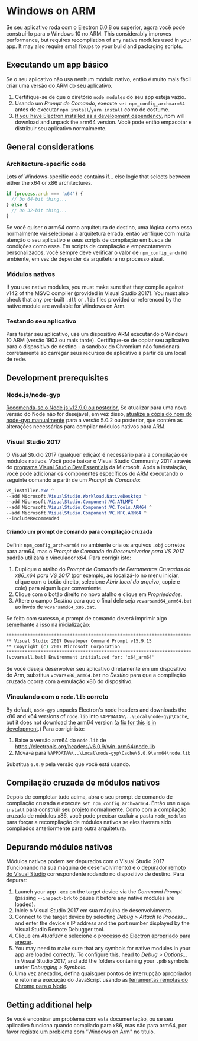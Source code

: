 # Windows on ARM

Se seu aplicativo roda com o Electron 6.0.8 ou superior, agora você pode construí-lo para o Windows 10 no ARM. This considerably improves performance, but requires recompilation of any native modules used in your app. It may also require small fixups to your build and packaging scripts.

## Executando um app básico

Se o seu aplicativo não usa nenhum módulo nativo, então é muito mais fácil criar uma versão do ARM do seu aplicativo.

1. Certifique-se de que o diretório `node_modules` do seu app esteja vazio.
2. Usando um _Prompt de Comando_, execute `set npm_config_arch=arm64` antes de executar `npm install`/`yarn install` como de costume.
3. [If you have Electron installed as a development dependency](quick-start.md#prerequisites), npm will download and unpack the arm64 version. Você pode então empacotar e distribuir seu aplicativo normalmente.

## General considerations

### Architecture-specific code

Lots of Windows-specific code contains if... else logic that selects between either the x64 or x86 architectures.

```js
if (process.arch === 'x64') {
  // Do 64-bit thing...
} else {
  // Do 32-bit thing...
}
```

Se você quiser o arm64 como arquitetura de destino, uma lógica como essa normalmente vai selecionar a arquitetura errada, então verifique com muita atenção o seu aplicativo e seus scripts de compilação em busca de condições como essa. Em scripts de compilação e empacotamento personalizados, você sempre deve verificar o valor de `npm_config_arch` no ambiente, em vez de depender da arquitetura no processo atual.

### Módulos nativos

If you use native modules, you must make sure that they compile against v142 of the MSVC compiler (provided in Visual Studio 2017). You must also check that any pre-built `.dll` or `.lib` files provided or referenced by the native module are available for Windows on Arm.

### Testando seu aplicativo

Para testar seu aplicativo, use um dispositivo ARM executando o Windows 10 ARM (versão 1903 ou mais tarde). Certifique-se de copiar seu aplicativo para o dispositivo de destino - a sandbox do Chromium não funcionará corretamente ao carregar seus recursos de aplicativo a partir de um local de rede.

## Development prerequisites

### Node.js/node-gyp

[Recomenda-se o Node.js v12.9.0 ou posterior.](https://nodejs.org/en/) Se atualizar para uma nova versão do Node não for desejável, em vez disso, [atualize a cópia do npm do node-gyp manualmente](https://github.com/nodejs/node-gyp/wiki/Updating-npm's-bundled-node-gyp) para a versão 5.0.2 ou posterior, que contém as alterações necessárias para compilar módulos nativos para ARM.

### Visual Studio 2017

O Visual Studio 2017 (qualquer edição) é necessário para a compilação de módulos nativos. Você pode baixar o Visual Studio Community 2017 através do [programa Visual Studio Dev Essentials](https://visualstudio.microsoft.com/dev-essentials/) da Microsoft. Após a instalação, você pode adicionar os componentes específicos do ARM executando o seguinte comando a partir de um _Prompt de Comando_:

```powershell
vs_installer.exe ^
--add Microsoft.VisualStudio.Workload.NativeDesktop ^
--add Microsoft.VisualStudio.Component.VC.ATLMFC ^
--add Microsoft.VisualStudio.Component.VC.Tools.ARM64 ^
--add Microsoft.VisualStudio.Component.VC.MFC.ARM64 ^
--includeRecommended
```

#### Criando um prompt de comando para compilação cruzada

Definir `npm_config_arch=arm64` no ambiente cria os arquivos `.obj` corretos para arm64, mas o _Prompt de Comando do Desenvolvedor para VS 2017_ padrão utilizará o vinculador x64. Para corrigir isto:

1. Duplique o atalho do _Prompt de Comando de Ferramentas Cruzadas do x86_x64 para VS 2017_ (por exemplo, ao localizá-lo no menu iniciar, clique com o botão direito, selecione _Abrir local do arquivo_, copie e cole) para algum lugar conveniente.
2. Clique com o botão direito no novo atalho e clique em _Propriedades_.
3. Altere o campo _Destino_ para que o final dele seja `vcvarsamd64_arm64.bat` ao invés de `vcvarsamd64_x86.bat`.

Se feito com sucesso, o prompt de comando deverá imprimir algo semelhante a isso na inicialização:

```bat
**********************************************************************
** Visual Studio 2017 Developer Command Prompt v15.9.15
** Copyright (c) 2017 Microsoft Corporation
**********************************************************************
[vcvarsall.bat] Environment initialized for: 'x64_arm64'
```

Se você deseja desenvolver seu aplicativo diretamente em um dispositivo do Arm, substitua `vcvarsx86_arm64.bat` no _Destino_ para que a compilação cruzada ocorra com a emulação x86 do dispositivo.

### Vinculando com o `node.lib` correto

By default, `node-gyp` unpacks Electron's node headers and downloads the x86 and x64 versions of `node.lib` into `%APPDATA%\..\Local\node-gyp\Cache`, but it does not download the arm64 version ([a fix for this is in development](https://github.com/nodejs/node-gyp/pull/1875).) Para corrigir isto:

1. Baixe a versão arm64 do `node.lib` de https://electronjs.org/headers/v6.0.9/win-arm64/node.lib
2. Mova-a para `%APPDATA%\..\Local\node-gyp\Cache\6.0.9\arm64\node.lib`

Substitua `6.0.9` pela versão que você está usando.

## Compilação cruzada de módulos nativos

Depois de completar tudo acima, abra o seu prompt de comando de compilação cruzada e execute `set npm_config_arch=arm64`. Então use o `npm install` para construir seu projeto normalmente. Como com a compilação cruzada de módulos x86, você pode precisar excluir a pasta `node_modules` para forçar a recompilação de módulos nativos se eles tiverem sido compilados anteriormente para outra arquitetura.

## Depurando módulos nativos

Módulos nativos podem ser depurados com o Visual Studio 2017 (funcionando na sua máquina de desenvolvimento) e o [depurador remoto do Visual Studio](https://docs.microsoft.com/en-us/visualstudio/debugger/remote-debugging-cpp?view=vs-2019) correspondente rodando no dispositivo de destino. Para depurar:

1. Launch your app `.exe` on the target device via the _Command Prompt_ (passing `--inspect-brk` to pause it before any native modules are loaded).
2. Inicie o Visual Studio 2017 em sua máquina de desenvolvimento.
3. Connect to the target device by selecting _Debug > Attach to Process..._ and enter the device's IP address and the port number displayed by the Visual Studio Remote Debugger tool.
4. Clique em _Atualizar_ e selecione o [processo do Electron apropriado para anexar](../development/debug-instructions-windows.md).
5. You may need to make sure that any symbols for native modules in your app are loaded correctly. To configure this, head to _Debug > Options..._ in Visual Studio 2017, and add the folders containing your `.pdb` symbols under _Debugging > Symbols_.
6. Uma vez anexados, defina quaisquer pontos de interrupção apropriados e retome a execução do JavaScript usando as [ferramentas remotas do Chrome para o Node](debugging-main-process.md).

## Getting additional help

Se você encontrar um problema com esta documentação, ou se seu aplicativo funciona quando compilado para x86, mas não para arm64, por favor [registre um problema](../development/issues.md) com "Windows on Arm" no título.
